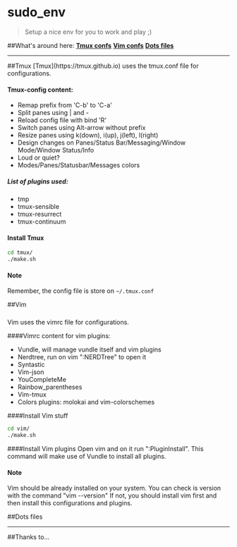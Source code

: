 # sudo_env

> Setup a nice env for you to work and play ;)

##What's around here:
**[Tmux confs](tmux)**
**[Vim confs](vim)**
**[Dots files](dots-files)**


---

<a name="tmux"/>
##Tmux
[Tmux](https://tmux.github.io) uses the tmux.conf file for configurations.

#### Tmux-config content:
* Remap prefix from 'C-b' to 'C-a'
* Split panes using | and -
* Reload config file with bind 'R'
* Switch panes using Alt-arrow without prefix
* Resize panes using k(down), i(up), j(left), l(right)
* Design changes on Panes/Status Bar/Messaging/Window Mode/Window Status/Info
* Loud or quiet?
* Modes/Panes/Statusbar/Messages colors

##### List of plugins used:
*  tmp
*  tmux-sensible
*  tmux-resurrect
*  tmux-continuum

#### Install Tmux
```bash
cd tmux/
./make.sh
```

#### Note
Remember, the config file is store on `~/.tmux.conf`


<a name="vim"/>
##Vim

###
Vim uses the vimrc file for configurations.

####Vimrc content for vim plugins:
* Vundle, will manage vundle itself and vim plugins
* Nerdtree, run on vim ":NERDTree" to open it
* Syntastic
* Vim-json
* YouCompleteMe
* Rainbow_parentheses
* Vim-tmux
* Colors plugins: molokai and vim-colorschemes

####Install Vim stuff
```bash
cd vim/
./make.sh
```

####Install Vim plugins
Open vim and on it run ":PluginInstall". This command will make use of Vundle to install all plugins.

#### Note
Vim should be already installed on your system. You can check is version with the command "vim --version"
If not, you should install vim first and then install this configurations and plugins.


<a name="dots-files"/>
##Dots files





---


##Thanks to...


